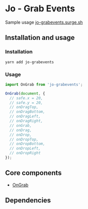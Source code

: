 # Jo - Grab Events

Sample usage [jo-grabevents.surge.sh](https://jo-grabevents.surge.sh)

## Installation and usage

### Installation

```yarn add jo-grabevents```

### Usage

```js
import OnGrab from 'jo-grabevents';

OnGrab(document, {
  // safe.x = 20,
  // safe.y = 20,
  // onDragTop,
  // onDragBottom,
  // onDragLeft,
  // onDragRight,
  // onGrab,
  // onDrag,
  // onDrop,
  // onDropTop,
  // onDropBottom,
  // onDropLeft,
  // onDropRight
});
```

## Core components

- [OnGrab](source/js/OnGrab.js)

## Dependencies